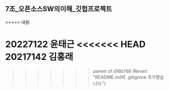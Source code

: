 ## 7조_오픈소스SW의이해_깃헙프로젝트

=====
내용:

20227122 윤태근
<<<<<<< HEAD
20217142 김홍래 
=======
>>>>>>> parent of d16b768 (Revert "README.md와 .gitignore 추가헀습니다.")
